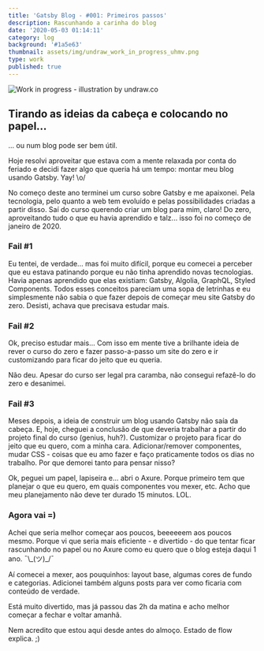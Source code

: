 ```yaml
---
title: 'Gatsby Blog - #001: Primeiros passos'
description: Rascunhando a carinha do blog
date: '2020-05-03 01:14:11'
category: log
background: '#1a5e63'
thumbnail: assets/img/undraw_work_in_progress_uhmv.png
type: work
published: true
---
```

![Work in progress - illustration by undraw.co](assets/img/undraw_work_in_progress_uhmv.png "Work in progress - illustration by undraw.co")

## Tirando as ideias da cabeça e colocando no papel...

... ou num blog pode ser bem útil. 

Hoje resolvi aproveitar que estava com a mente relaxada por conta do feriado e decidi fazer algo que queria há um tempo: montar meu blog usando Gatsby. Yay! \o/

No começo deste ano terminei um curso sobre Gatsby e me apaixonei. Pela tecnologia, pelo quanto a web tem evoluído e pelas possibilidades criadas a partir disso. Saí do curso querendo criar um blog para mim, claro! Do zero, aproveitando tudo o que eu havia aprendido e talz... isso foi no começo de janeiro de 2020.

### Fail #1

Eu tentei, de verdade... mas foi muito difícil, porque eu comecei a perceber que eu estava patinando porque eu não tinha aprendido novas tecnologias. Havia apenas aprendido que elas existiam: Gatsby, Algolia, GraphQL, Styled Components. Todos esses conceitos pareciam uma sopa de letrinhas e eu simplesmente não sabia o que fazer depois de começar meu site Gatsby do zero. Desisti, achava que precisava estudar mais. 

### Fail #2

Ok, preciso estudar mais... Com isso em mente tive a brilhante ideia de rever o curso do zero e fazer passo-a-passo um site do zero e ir customizando para ficar do jeito que eu queria.

Não deu. Apesar do curso ser legal pra caramba, não consegui refazê-lo do zero e desanimei.

### Fail #3

Meses depois, a ideia de construir um blog usando Gatsby não saía da cabeça. E, hoje, cheguei a conclusão de que deveria trabalhar a partir do projeto final do curso (genius, huh?). Customizar o projeto para ficar do jeito que eu quero, com a minha cara. Adicionar/remover componentes, mudar CSS - coisas que eu amo fazer e faço praticamente todos os dias no trabalho. Por que demorei tanto para pensar nisso?

Ok, peguei um papel, lapiseira e... abri o Axure. Porque primeiro tem que planejar o que eu quero, em quais componentes vou mexer, etc. Acho que meu planejamento não deve ter durado 15 minutos. LOL.

### Agora vai =)

Achei que seria melhor começar aos poucos, beeeeeem aos poucos mesmo. Porque vi que seria mais eficiente - e divertido - do que tentar ficar rascunhando no papel ou no Axure como eu quero que o blog esteja daqui 1 ano.  ¯\\_(ツ)\_/¯

Aí comecei a mexer, aos pouquinhos: layout base, algumas cores de fundo e categorias. Adicionei também alguns posts para ver como ficaria com conteúdo de verdade. 

Está muito divertido, mas já passou das 2h da matina e acho melhor começar a fechar e voltar amanhã.   

Nem acredito que estou aqui desde antes do almoço. Estado de flow explica. ;)

